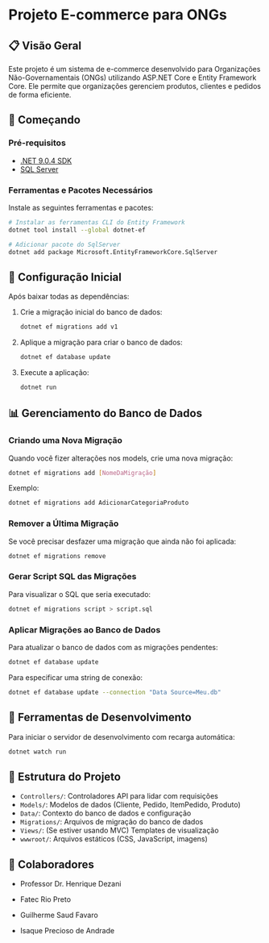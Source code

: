# Projeto E-commerce para ONGs

<!-- ![Logo do Projeto](./wwwroot/img/logo.png) -->

## 📋 Visão Geral

Este projeto é um sistema de e-commerce desenvolvido para Organizações Não-Governamentais (ONGs) utilizando ASP.NET Core e Entity Framework Core. Ele permite que organizações gerenciem produtos, clientes e pedidos de forma eficiente.

## 🚀 Começando

### Pré-requisitos

- [.NET 9.0.4 SDK](https://dotnet.microsoft.com/download/dotnet/9.0)
- [SQL Server](https://www.microsoft.com/pt-br/evalcenter/download-sql-server-2022)

### Ferramentas e Pacotes Necessários

Instale as seguintes ferramentas e pacotes:

```bash
# Instalar as ferramentas CLI do Entity Framework
dotnet tool install --global dotnet-ef

# Adicionar pacote do SqlServer
dotnet add package Microsoft.EntityFrameworkCore.SqlServer
```

## 🔧 Configuração Inicial

Após baixar todas as dependências:

1. Crie a migração inicial do banco de dados:
   ```bash
   dotnet ef migrations add v1
   ```

2. Aplique a migração para criar o banco de dados:
   ```bash
   dotnet ef database update
   ```

3. Execute a aplicação:
   ```bash
   dotnet run
   ```

## 📊 Gerenciamento do Banco de Dados

### Criando uma Nova Migração

Quando você fizer alterações nos models, crie uma nova migração:

```bash
dotnet ef migrations add [NomeDaMigração]
```

Exemplo:
```bash
dotnet ef migrations add AdicionarCategoriaProduto
```

### Remover a Última Migração

Se você precisar desfazer uma migração que ainda não foi aplicada:

```bash
dotnet ef migrations remove
```

### Gerar Script SQL das Migrações

Para visualizar o SQL que seria executado:

```bash
dotnet ef migrations script > script.sql
```

### Aplicar Migrações ao Banco de Dados

Para atualizar o banco de dados com as migrações pendentes:

```bash
dotnet ef database update
```

Para especificar uma string de conexão:
```bash
dotnet ef database update --connection "Data Source=Meu.db"
```

## 🧪 Ferramentas de Desenvolvimento

Para iniciar o servidor de desenvolvimento com recarga automática:

```bash
dotnet watch run
```

## 📁 Estrutura do Projeto

- `Controllers/`: Controladores API para lidar com requisições
- `Models/`: Modelos de dados (Cliente, Pedido, ItemPedido, Produto)
- `Data/`: Contexto do banco de dados e configuração
- `Migrations/`: Arquivos de migração do banco de dados
- `Views/`: (Se estiver usando MVC) Templates de visualização
- `wwwroot/`: Arquivos estáticos (CSS, JavaScript, imagens)

## 👥 Colaboradores

- Professor Dr. Henrique Dezani
- Fatec Rio Preto

- Guilherme Saud Favaro
- Isaque Precioso de Andrade